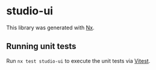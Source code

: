 # studio-ui

This library was generated with [Nx](https://nx.dev).

## Running unit tests

Run `nx test studio-ui` to execute the unit tests via [Vitest](https://vitest.dev/).
